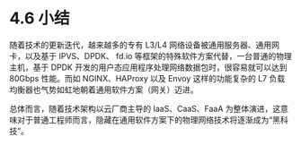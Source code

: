 # 4.6 小结

随着技术的更新迭代，越来越多的专有 L3/L4 网络设备被通用服务器、通用网卡，以及基于 IPVS、DPDK、 fd.io 等框架的特殊软件方案代替，一台普通的物理主机，基于 DPDK 开发的用户态应用程序处理网络数据包时，很容易就可以达到 80Gbps 性能。而如 NGINX、HAProxy 以及 Envoy 这样的功能复杂的 L7 负载均衡器也气势如虹地朝着通用软件方案（网关）迈进。

总体而言，随着技术架构以云厂商主导的 IaaS、CaaS、FaaA 为整体演进，这意味对于普通工程师而言，隐藏在通用软件方案下的物理网络技术将逐渐成为“黑科技”。